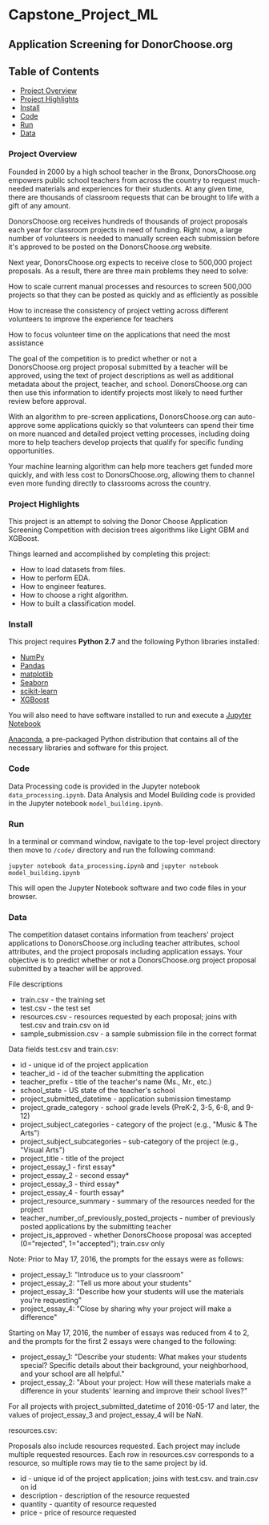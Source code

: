 # Capstone_Project_ML
## Application Screening for DonorChoose.org


## Table of Contents
- [Project Overview](#project-overview)
- [Project Highlights](#project-highlights)
- [Install](#install)
- [Code](#code)
- [Run](#run)
- [Data](#data)


### <a name="project-overview"></a>Project Overview

Founded in 2000 by a high school teacher in the Bronx, DonorsChoose.org empowers public school teachers from across the country to request much-needed materials and experiences for their students. At any given time, there are thousands of classroom requests that can be brought to life with a gift of any amount.

DonorsChoose.org receives hundreds of thousands of project proposals each year for classroom projects in need of funding. Right now, a large number of volunteers is needed to manually screen each submission before it's approved to be posted on the DonorsChoose.org website.

Next year, DonorsChoose.org expects to receive close to 500,000 project proposals. As a result, there are three main problems they need to solve:

How to scale current manual processes and resources to screen 500,000 projects so that they can be posted as quickly and as efficiently as possible

How to increase the consistency of project vetting across different volunteers to improve the experience for teachers

How to focus volunteer time on the applications that need the most assistance

The goal of the competition is to predict whether or not a DonorsChoose.org project proposal submitted by a teacher will be approved, using the text of project descriptions as well as additional metadata about the project, teacher, and school. DonorsChoose.org can then use this information to identify projects most likely to need further review before approval.

With an algorithm to pre-screen applications, DonorsChoose.org can auto-approve some applications quickly so that volunteers can spend their time on more nuanced and detailed project ​vetting processes, including doing more to help teachers develop projects that qualify for specific funding opportunities.

Your machine learning algorithm can help more teachers get funded more quickly, and with less cost to DonorsChoose.org, allowing them to channel even more funding directly to classrooms across the country.


### <a name="project-highlights"></a>Project Highlights

This project is an attempt to solving the Donor Choose Application Screening Competition with decision trees algorithms like Light GBM and XGBoost. 

Things learned and accomplished by completing this project: 

- How to load datasets from files.
- How to perform EDA.
- How to engineer features.
- How to choose a right algorithm.
- How to built a classification model.



### <a name="install"></a>Install

This project requires **Python 2.7** and the following Python libraries installed:

- [NumPy](http://www.numpy.org/)
- [Pandas](http://pandas.pydata.org)
- [matplotlib](http://matplotlib.org/)
- [Seaborn](https://stanford.edu/~mwaskom/software/seaborn/)
- [scikit-learn](http://scikit-learn.org/stable/)
- [XGBoost](https://xgboost.readthedocs.io/en/latest/)

You will also need to have software installed to run and execute a [Jupyter Notebook](http://jupyter.org/)

[Anaconda](https://www.continuum.io/downloads), a pre-packaged Python distribution that contains all of the necessary libraries and software for this project. 


### <a name="code"></a>Code

Data Processing code is provided in the Jupyter notebook `data_processing.ipynb`. Data Analysis and Model Building code is provided in the Jupyter notebook `model_building.ipynb`. 


### <a name="run"></a>Run

In a terminal or command window, navigate to the top-level project directory then move to `/code/` directory and run the following command:

```jupyter notebook data_processing.ipynb```
and
```jupyter notebook model_building.ipynb```

This will open the Jupyter Notebook software and two code files in your browser.


### <a name="data"></a>Data


The competition dataset contains information from teachers' project applications to DonorsChoose.org including teacher attributes, school attributes, and the project proposals including application essays. Your objective is to predict whether or not a DonorsChoose.org project proposal submitted by a teacher will be approved.

File descriptions
- train.csv - the training set
- test.csv - the test set
- resources.csv - resources requested by each proposal; joins with test.csv and train.csv on id
- sample_submission.csv - a sample submission file in the correct format

Data fields
test.csv and train.csv:

- id - unique id of the project application
- teacher_id - id of the teacher submitting the application
- teacher_prefix - title of the teacher's name (Ms., Mr., etc.)
- school_state - US state of the teacher's school
- project_submitted_datetime - application submission timestamp
- project_grade_category - school grade levels (PreK-2, 3-5, 6-8, and 9-12)
- project_subject_categories - category of the project (e.g., "Music & The Arts")
- project_subject_subcategories - sub-category of the project (e.g., "Visual Arts")
- project_title - title of the project
- project_essay_1 - first essay*
- project_essay_2 - second essay*
- project_essay_3 - third essay*
- project_essay_4 - fourth essay*
- project_resource_summary - summary of the resources needed for the project
- teacher_number_of_previously_posted_projects - number of previously posted applications by the submitting teacher
- project_is_approved - whether DonorsChoose proposal was accepted (0="rejected", 1="accepted"); train.csv only

Note: Prior to May 17, 2016, the prompts for the essays were as follows:

- project_essay_1: "Introduce us to your classroom"
- project_essay_2: "Tell us more about your students"
- project_essay_3: "Describe how your students will use the materials you're requesting"
- project_essay_4: "Close by sharing why your project will make a difference"

Starting on May 17, 2016, the number of essays was reduced from 4 to 2, and the prompts for the first 2 essays were changed to the following:

- project_essay_1: "Describe your students: What makes your students special? Specific details about their background, your neighborhood, and your school are all helpful."
- project_essay_2: "About your project: How will these materials make a difference in your students' learning and improve their school lives?"

For all projects with project_submitted_datetime of 2016-05-17 and later, the values of project_essay_3 and project_essay_4 will be NaN.

resources.csv:

Proposals also include resources requested. Each project may include multiple requested resources. Each row in resources.csv corresponds to a resource, so multiple rows may tie to the same project by id.

- id - unique id of the project application; joins with test.csv. and train.csv on id
- description - description of the resource requested
- quantity - quantity of resource requested
- price - price of resource requested
